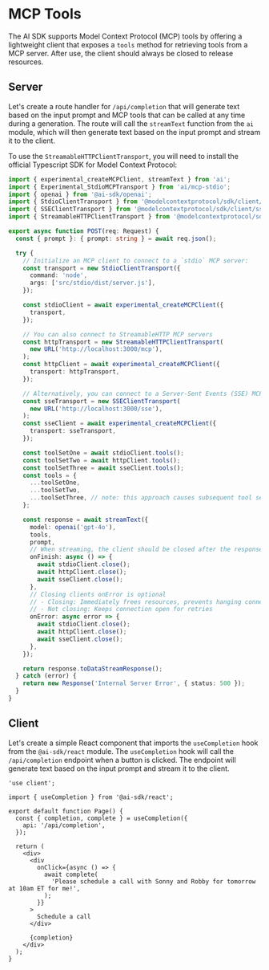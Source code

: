
# MCP Tools

The AI SDK supports Model Context Protocol (MCP) tools by offering a lightweight client that exposes a `tools` method for retrieving tools from a MCP server. After use, the client should always be closed to release resources.

## Server

Let's create a route handler for `/api/completion` that will generate text based on the input prompt and MCP tools that can be called at any time during a generation. The route will call the `streamText` function from the `ai` module, which will then generate text based on the input prompt and stream it to the client.

To use the `StreamableHTTPClientTransport`, you will need to install the official Typescript SDK for Model Context Protocol:

<Snippet text="pnpm install @modelcontextprotocol/sdk" />

```ts filename="app/api/completion/route.ts"
import { experimental_createMCPClient, streamText } from 'ai';
import { Experimental_StdioMCPTransport } from 'ai/mcp-stdio';
import { openai } from '@ai-sdk/openai';
import { StdioClientTransport } from '@modelcontextprotocol/sdk/client/stdio';
import { SSEClientTransport } from '@modelcontextprotocol/sdk/client/sse';
import { StreamableHTTPClientTransport } from '@modelcontextprotocol/sdk/client/streamableHttp';

export async function POST(req: Request) {
  const { prompt }: { prompt: string } = await req.json();

  try {
    // Initialize an MCP client to connect to a `stdio` MCP server:
    const transport = new StdioClientTransport({
      command: 'node',
      args: ['src/stdio/dist/server.js'],
    });

    const stdioClient = await experimental_createMCPClient({
      transport,
    });

    // You can also connect to StreamableHTTP MCP servers
    const httpTransport = new StreamableHTTPClientTransport(
      new URL('http://localhost:3000/mcp'),
    );
    const httpClient = await experimental_createMCPClient({
      transport: httpTransport,
    });

    // Alternatively, you can connect to a Server-Sent Events (SSE) MCP server:
    const sseTransport = new SSEClientTransport(
      new URL('http://localhost:3000/sse'),
    );
    const sseClient = await experimental_createMCPClient({
      transport: sseTransport,
    });

    const toolSetOne = await stdioClient.tools();
    const toolSetTwo = await httpClient.tools();
    const toolSetThree = await sseClient.tools();
    const tools = {
      ...toolSetOne,
      ...toolSetTwo,
      ...toolSetThree, // note: this approach causes subsequent tool sets to override tools with the same name
    };

    const response = await streamText({
      model: openai('gpt-4o'),
      tools,
      prompt,
      // When streaming, the client should be closed after the response is finished:
      onFinish: async () => {
        await stdioClient.close();
        await httpClient.close();
        await sseClient.close();
      },
      // Closing clients onError is optional
      // - Closing: Immediately frees resources, prevents hanging connections
      // - Not closing: Keeps connection open for retries
      onError: async error => {
        await stdioClient.close();
        await httpClient.close();
        await sseClient.close();
      },
    });

    return response.toDataStreamResponse();
  } catch (error) {
    return new Response('Internal Server Error', { status: 500 });
  }
}
```

## Client

Let's create a simple React component that imports the `useCompletion` hook from the `@ai-sdk/react` module. The `useCompletion` hook will call the `/api/completion` endpoint when a button is clicked. The endpoint will generate text based on the input prompt and stream it to the client.

```tsx filename="app/page.tsx"
'use client';

import { useCompletion } from '@ai-sdk/react';

export default function Page() {
  const { completion, complete } = useCompletion({
    api: '/api/completion',
  });

  return (
    <div>
      <div
        onClick={async () => {
          await complete(
            'Please schedule a call with Sonny and Robby for tomorrow at 10am ET for me!',
          );
        }}
      >
        Schedule a call
      </div>

      {completion}
    </div>
  );
}
```
